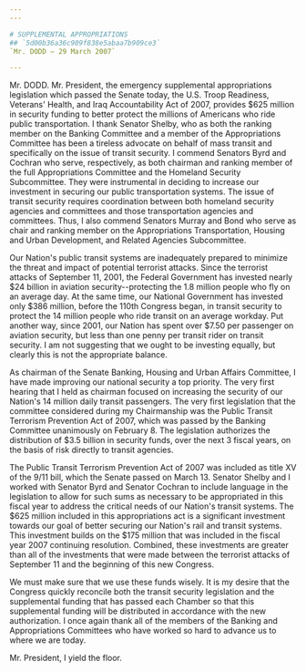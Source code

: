 ```yaml
---
---

# SUPPLEMENTAL APPROPRIATIONS
## `5d00b36a36c909f838e5abaa7b909ce3`
`Mr. DODD — 29 March 2007`

---
```



Mr. DODD. Mr. President, the emergency supplemental appropriations 
legislation which passed the Senate today, the U.S. Troop Readiness, 
Veterans' Health, and Iraq Accountability Act of 2007, provides $625 
million in security funding to better protect the millions of Americans 
who ride public transportation. I thank Senator Shelby, who as both the 
ranking member on the Banking Committee and a member of the 
Appropriations Committee has been a tireless advocate on behalf of mass 
transit and specifically on the issue of transit security. I commend 
Senators Byrd and Cochran who serve, respectively, as both chairman and 
ranking member of the full Appropriations Committee and the Homeland 
Security Subcommittee. They were instrumental in deciding to increase 
our investment in securing our public transportation systems. The issue 
of transit security requires coordination between both homeland 
security agencies and committees and those transportation agencies and 
committees. Thus, I also commend Senators Murray and Bond who serve as 
chair and ranking member on the Appropriations Transportation, Housing 
and Urban Development, and Related Agencies Subcommittee.

Our Nation's public transit systems are inadequately prepared to 
minimize the threat and impact of potential terrorist attacks. Since 
the terrorist attacks of September 11, 2001, the Federal Government has 
invested nearly $24 billion in aviation security--protecting the 1.8 
million people who fly on an average day. At the same time, our 
National Government has invested only $386 million, before the 110th 
Congress began, in transit security to protect the 14 million people 
who ride transit on an average workday. Put another way, since 2001, 
our Nation has spent over $7.50 per passenger on aviation security, but 
less than one penny per transit rider on transit security. I am not 
suggesting that we ought to be investing equally, but clearly this is 
not the appropriate balance.

As chairman of the Senate Banking, Housing and Urban Affairs 
Committee, I have made improving our national security a top priority. 
The very first hearing that I held as chairman focused on increasing 
the security of our Nation's 14 million daily transit passengers. The 
very first legislation that the committee considered during my 
Chairmanship was the Public Transit Terrorism Prevention Act of 2007, 
which was passed by the Banking Committee unanimously on February 8. 
The legislation authorizes the distribution of $3.5 billion in security 
funds, over the next 3 fiscal years, on the basis of risk directly to 
transit agencies.

The Public Transit Terrorism Prevention Act of 2007 was included as 
title XV of the 9/11 bill, which the Senate passed on March 13. Senator 
Shelby and I worked with Senator Byrd and Senator Cochran to include 
language in the legislation to allow for such sums as necessary to be 
appropriated in this fiscal year to address the critical needs of our 
Nation's transit systems. The $625 million included in this 
appropriations act is a significant investment towards our goal of 
better securing our Nation's rail and transit systems. This investment 
builds on the $175 million that was included in the fiscal year 2007 
continuing resolution. Combined, these investments are greater than all 
of the investments that were made between the terrorist attacks of 
September 11 and the beginning of this new Congress.

We must make sure that we use these funds wisely. It is my desire 
that the Congress quickly reconcile both the transit security 
legislation and the supplemental funding that has passed each Chamber 
so that this supplemental funding will be distributed in accordance 
with the new authorization. I once again thank all of the members of 
the Banking and Appropriations Committees who have worked so hard to 
advance us to where we are today.

Mr. President, I yield the floor.